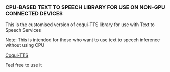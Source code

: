 <h3>CPU-BASED TEXT TO SPEECH LIBRARY FOR USE ON NON-GPU CONNECTED DEVICES</h3>
<p>This is the customised version of coqui-TTS library for use with Text to Speech Services</p>
<p>Note: <span>This is intended for those who want to use text to speech inference without using CPU</span></p>
<p><a href="https://github.com/mosesmmoisebidth/torch-modified-tts/edit/custom-coqui-TTS.git">Coqui-TTS</a></p>
<span>Feel free to use it</span>
